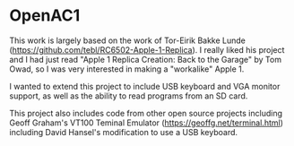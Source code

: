 # OpenAC1

This work is largely based on the work of Tor-Eirik Bakke Lunde (https://github.com/tebl/RC6502-Apple-1-Replica).  I really liked his project and I had just read "Apple 1 Replica Creation: Back to the Garage" by Tom Owad, so I was very interested in making a "workalike" Apple 1.

I wanted to extend this project to include USB keyboard and VGA monitor support, as well as the ability to read programs from an SD card.

This project also includes code from other open source projects including Geoff Graham's VT100 Teminal Emulator (https://geoffg.net/terminal.html) including David Hansel's modification to use a USB keyboard.

